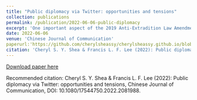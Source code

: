 ```yaml
---
title: "Public diplomacy via Twitter: opportunities and tensions"
collection: publications
permalink: /publication/2022-06-06-public-diplomacy
excerpt: 'One important aspect of the 2019 Anti-Extradition Law Amendment Bill Movement was its efforts to appeal to the international community for sup- port. While political activists lobbied foreign governments, and overseas Hong Konger associations held rallies and other activities, many ordinary Hong Kong citizens intentionally participated in the “international front” through social-media-based public diplomacy. This article examines pro- movement public diplomacy via Twitter, identifying its common narratives and main targets. It also highlights the tension between bottom-up public diplomacy by ordinary citizens and elite-led lobbying work. Thus, the article demonstrates both the opportunities and challenges that social media have introduced to a networked social movement.'
date: 2022-06-06
venue: 'Chinese Journal of Communication'
paperurl:'https://github.com/cherylsheassy/cherylsheassy.github.io/blob/master/files/Shea%20%26%20Lee%20(2022)%20Public%20diplomacy%20via%20Twitter.pdf'
citation: 'Cheryl S. Y. Shea & Francis L. F. Lee (2022): Public diplomacy via Twitter: opportunities and tensions, Chinese Journal of Communication, DOI: 10.1080/17544750.2022.2081988'
---
```

[Download paper here](http://academicpages.github.io/files/paper1.pdf)

Recommended citation: Cheryl S. Y. Shea & Francis L. F. Lee (2022): Public diplomacy via Twitter: opportunities and tensions, Chinese Journal of Communication, DOI: 10.1080/17544750.2022.2081988.

